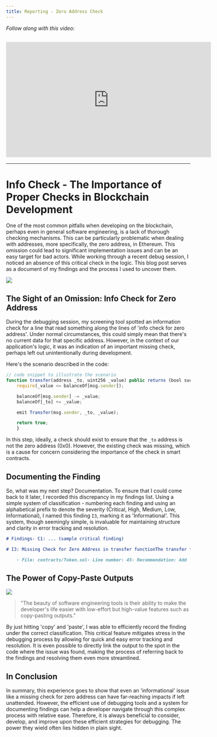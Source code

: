 ```yaml
---
title: Reporting - Zero Address Check
---
```


_Follow along with this video:_

## <iframe width="560" height="315" src="https://vimeo.com/889507674/c3d9a6244c?share=copy" title="vimeo" frameborder="0" allow="accelerometer; autoplay; clipboard-write; encrypted-media; gyroscope; picture-in-picture; web-share" allowfullscreen></iframe>

---

# Info Check - The Importance of Proper Checks in Blockchain Development

One of the most common pitfalls when developing on the blockchain, perhaps even in general software engineering, is a lack of thorough checking mechanisms. This can be particularly problematic when dealing with addresses, more specifically, the zero address, in Ethereum. This omission could lead to significant implementation issues and can be an easy target for bad actors. While working through a recent debug session, I noticed an absence of this critical check in the logic. This blog post serves as a document of my findings and the process I used to uncover them.

![](https://cdn.videotap.com/v36vdsgvIfzkWCRrdOOE-1.88.png)

## **The Sight of an Omission: Info Check for Zero Address**

During the debugging session, my screening tool spotted an information check for a line that read something along the lines of 'info check for zero address'. Under normal circumstances, this could simply mean that there's no current data for that specific address. However, in the context of our application's logic, it was an indication of an important missing check, perhaps left out unintentionally during development.

Here's the scenario described in the code:

```js
// code snippet to illustrate the scenario
function transfer(address _to, uint256 _value) public returns (bool success) {
    require(_value <= balanceOf[msg.sender]);

    balanceOf[msg.sender] -= _value;
    balanceOf[_to] += _value;

    emit Transfer(msg.sender, _to, _value);

    return true;
    }
```

In this step, ideally, a check should exist to ensure that the `_to` address is not the zero address (0x0). However, the existing check was missing, which is a cause for concern considering the importance of the check in smart contracts.

## **Documenting the Finding**

So, what was my next step? Documentation. To ensure that I could come back to it later, I recorded this discrepancy in my findings list. Using a simple system of classification - numbering each finding and using an alphabetical prefix to denote the severity (Critical, High, Medium, Low, Informational), I named this finding `I3`, marking it as 'Informational'. This system, though seemingly simple, is invaluable for maintaining structure and clarity in error tracking and resolution.

```markdown
# Findings- C1: ... (sample critical finding)

# I3: Missing Check for Zero Address in transfer functionThe transfer function does not check if `_to` address is the zero address. This could lead to tokens being mistakenly sent to the zero address and becoming irretrievable.

    - File: contracts/Token.sol- Line number: 45- Recommendation: Add `require(_to != address(0))`
```

## **The Power of Copy-Paste Outputs**

![](https://cdn.videotap.com/QeCT6VzhyrWrblKQYKrv-28.24.png)

> "The beauty of software engineering tools is their ability to make the developer's life easier with low-effort but high-value features such as copy-pasting outputs."

By just hitting 'copy' and 'paste', I was able to efficiently record the finding under the correct classification. This critical feature mitigates stress in the debugging process by allowing for quick and easy error tracking and resolution. It is even possible to directly link the output to the spot in the code where the issue was found, making the process of referring back to the findings and resolving them even more streamlined.

## **In Conclusion**

In summary, this experience goes to show that even an 'informational' issue like a missing check for zero address can have far-reaching impacts if left unattended. However, the efficient use of debugging tools and a system for documenting findings can help a developer navigate through this complex process with relative ease. Therefore, it is always beneficial to consider, develop, and improve upon these efficient strategies for debugging. The power they wield often lies hidden in plain sight.

